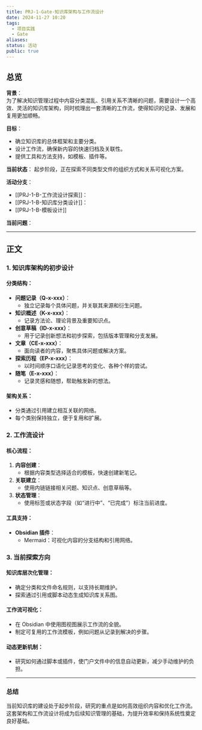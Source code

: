```yaml
---
title: PRJ-1-Gate-知识库架构与工作流设计
date: 2024-11-27 10:20
tags:
  - 项目实践
  - Gate
aliases: 
status: 活动
public: true
---
```

## 总览

**背景**：  
为了解决知识管理过程中内容分类混乱、引用关系不清晰的问题，需要设计一个高效、灵活的知识库架构，同时梳理出一套清晰的工作流，使得知识的记录、发展和复用更加顺畅。

**目标**：
- 确立知识库的总体框架和主要分类。
- 设计工作流，确保新内容的快速归档及关联性。
- 提供工具和方法支持，如模板、插件等。

**当前状态**： 起步阶段，正在探索不同类型文件的组织方式和关系可视化方案。

**活动分支**：
- [[PRJ-1-B-工作流设计探索]]：
- [[PRJ-1-B-知识库分类设计]]：
- [[PRJ-1-B-模板设计]]





**当前问题**：



---

## 正文

### 1. 知识库架构的初步设计

#### **分类结构**：

- **问题记录（Q-x-xxx）**：
    - 独立记录每个具体问题，并关联其来源和衍生问题。
- **知识概述（K-x-xxx）**：
    - 记录方法论、理论背景及重要知识点。
- **创意草稿（ID-x-xxx）**：
    - 用于记录创新想法和初步探索，包括版本管理和分支发展。
- **文章（CE-x-xxx）**：
    - 面向读者的内容，聚焦具体问题或解决方案。
- **探索历程（EP-x-xxx）**：
	- 以时间顺序口语化记录思考的变化、各种个样的尝试。
- **随笔（E-x-xxx）**：
    - 记录灵感和随想，帮助触发新的想法。

#### **架构关系**：

- 分类通过引用建立相互关联的网络。
- 每个类别保持独立，便于复用和扩展。

### 2. 工作流设计

#### **核心流程**：

1. **内容创建**：
    - 根据内容类型选择适合的模板，快速创建新笔记。
2. **关联建立**：
    - 使用内链链接相关问题、知识点、创意草稿等。
3. **状态管理**：
    - 使用标签或状态字段（如“进行中”、“已完成”）标注当前进度。

#### **工具支持**：

- **Obsidian 插件**：
    - Mermaid：可视化内容的分支结构和引用网络。

### 3. 当前探索方向

#### **知识库层次化管理**：

- 确定分类和文件命名规则，以支持长期维护。
- 探索通过引用或脚本动态生成知识库关系图。

#### **工作流可视化**：

- 在 Obsidian 中使用图视图展示工作流的全貌。
- 制定可复用的工作流模板，例如问题从记录到解决的步骤。

#### **动态更新机制**：

- 研究如何通过脚本或插件，使门户文件中的信息自动更新，减少手动维护的负担。

---

### 总结

当前知识库的建设处于起步阶段，研究的重点是如何高效组织内容和优化工作流。这套架构和工作流设计将成为后续知识管理的基础，为提升效率和保持系统性奠定良好基础。